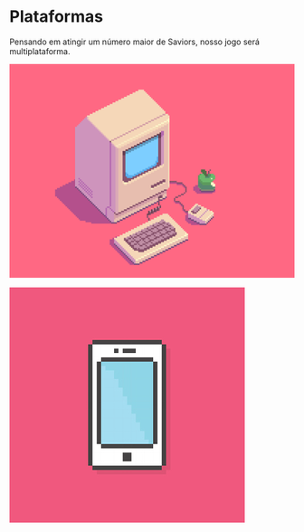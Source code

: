 # Plataformas

Pensando em atingir um número maior de Saviors, nosso jogo será multiplataforma.

![Web Browser](<.gitbook/assets/computador pixel arte.gif>)

![Android e IOS](<.gitbook/assets/celular pixel art.jpg>)
